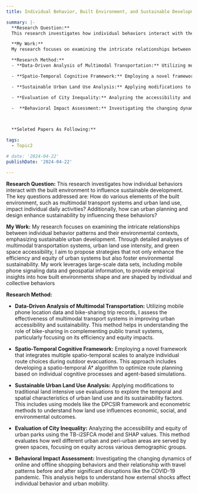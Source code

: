 ```yaml
---
title: Individual Behavior, Built Environment, and Sustainable Development

summary: |-
  **Research Question:**
  This research investigates how individual behaviors interact with the built environment to influence sustainable development. The key questions addressed are: How do various elements of the built environment, such as multimodal transport systems and urban land use, impact individual daily activities? Additionally, how can urban planning and design enhance sustainability by influencing these behaviors?

  **My Work:**
  My research focuses on examining the intricate relationships between individual behavior patterns and their environmental contexts, emphasizing sustainable urban development. Through detailed analyses of multimodal transportation systems, urban land use intensity, and green space accessibility, I aim to propose strategies that not only enhance the efficiency and equity of urban systems but also foster environmental sustainability. My work leverages large-scale data sets, including mobile phone signaling data and geospatial information, to provide empirical insights into how built environments shape and are shaped by individual and collective behaviors

  **Research Method:**
  - **Data-Driven Analysis of Multimodal Transportation:** Utilizing mobile phone location data and bike-sharing trip records, I assess the effectiveness of multimodal transport systems in improving urban accessibility and sustainability. This method helps in understanding the role of bike-sharing in complementing public transit systems, particularly focusing on its efficiency and equity impacts.

  - **Spatio-Temporal Cognitive Framework:** Employing a novel framework that integrates multiple spatio-temporal scales to analyze individual route choices during outdoor evacuations. This approach includes developing a spatio-temporal A* algorithm to optimize route planning based on individual cognitive processes and agent-based simulations.

  - **Sustainable Urban Land Use Analysis:** Applying modifications to traditional land intensive use evaluations to explore the temporal and spatial characteristics of urban land use and its sustainability factors. This includes using models like the DPCSIR framework and econometric methods to understand how land use influences economic, social, and environmental outcomes.

  - **Evaluation of City Inequality:** Analyzing the accessibility and equity of urban parks using the TB-i2SFCA model and SHAP values. This method evaluates how well different urban and peri-urban areas are served by green spaces, focusing on equity across various demographic groups.

  -  **Behavioral Impact Assessment:** Investigating the changing dynamics of online and offline shopping behaviors and their relationship with travel patterns before and after significant disruptions like the COVID-19 pandemic. This analysis helps to understand how external shocks affect individual behavior and urban mobility.

 

  **Seleted Papers As Following:**

tags:
  - Topic2

# date: '2024-04-22'
publishDate: '2024-04-22'

---
```

**Research Question:**
  This research investigates how individual behaviors interact with the built environment to influence sustainable development. The key questions addressed are: How do various elements of the built environment, such as multimodal transport systems and urban land use, impact individual daily activities? Additionally, how can urban planning and design enhance sustainability by influencing these behaviors?

**My Work:**
  My research focuses on examining the intricate relationships between individual behavior patterns and their environmental contexts, emphasizing sustainable urban development. Through detailed analyses of multimodal transportation systems, urban land use intensity, and green space accessibility, I aim to propose strategies that not only enhance the efficiency and equity of urban systems but also foster environmental sustainability. My work leverages large-scale data sets, including mobile phone signaling data and geospatial information, to provide empirical insights into how built environments shape and are shaped by individual and collective behaviors

**Research Method:**
  - **Data-Driven Analysis of Multimodal Transportation:** Utilizing mobile phone location data and bike-sharing trip records, I assess the effectiveness of multimodal transport systems in improving urban accessibility and sustainability. This method helps in understanding the role of bike-sharing in complementing public transit systems, particularly focusing on its efficiency and equity impacts.

  - **Spatio-Temporal Cognitive Framework:** Employing a novel framework that integrates multiple spatio-temporal scales to analyze individual route choices during outdoor evacuations. This approach includes developing a spatio-temporal A* algorithm to optimize route planning based on individual cognitive processes and agent-based simulations.

  - **Sustainable Urban Land Use Analysis:** Applying modifications to traditional land intensive use evaluations to explore the temporal and spatial characteristics of urban land use and its sustainability factors. This includes using models like the DPCSIR framework and econometric methods to understand how land use influences economic, social, and environmental outcomes.

  - **Evaluation of City Inequality:** Analyzing the accessibility and equity of urban parks using the TB-i2SFCA model and SHAP values. This method evaluates how well different urban and peri-urban areas are served by green spaces, focusing on equity across various demographic groups.

  -  **Behavioral Impact Assessment:** Investigating the changing dynamics of online and offline shopping behaviors and their relationship with travel patterns before and after significant disruptions like the COVID-19 pandemic. This analysis helps to understand how external shocks affect individual behavior and urban mobility.

